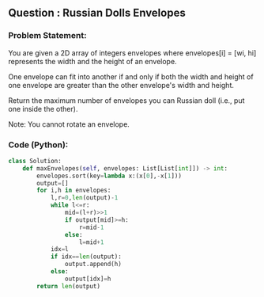 ## Question : Russian Dolls Envelopes

### Problem Statement:
You are given a 2D array of integers envelopes where envelopes[i] = [wi, hi] represents the width and the height of an envelope.

One envelope can fit into another if and only if both the width and height of one envelope are greater than the other envelope's width and height.

Return the maximum number of envelopes you can Russian doll (i.e., put one inside the other).

Note: You cannot rotate an envelope.
### Code (Python):
```python
class Solution:
    def maxEnvelopes(self, envelopes: List[List[int]]) -> int:
        envelopes.sort(key=lambda x:(x[0],-x[1]))
        output=[]
        for i,h in envelopes:
            l,r=0,len(output)-1
            while l<=r:
                mid=(l+r)>>1
                if output[mid]>=h:
                    r=mid-1
                else:
                    l=mid+1
            idx=l
            if idx==len(output):
                output.append(h)
            else:
                output[idx]=h
        return len(output)
        
